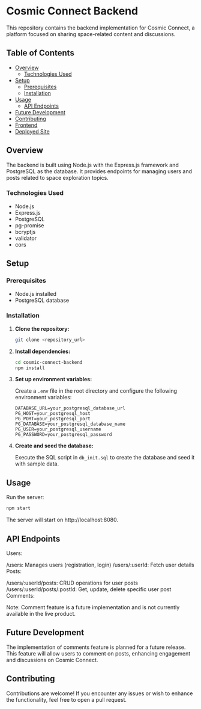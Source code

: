 # Cosmic Connect Backend

This repository contains the backend implementation for Cosmic Connect, a platform focused on sharing space-related content and discussions.

## Table of Contents

- [Overview](#overview)
  - [Technologies Used](#technologies-used)
- [Setup](#setup)
  - [Prerequisites](#prerequisites)
  - [Installation](#installation)
- [Usage](#usage)
  - [API Endpoints](#api-endpoints)
- [Future Development](#future-development)
- [Contributing](#contributing)
- [Frontend](https://github.com/Joseph-Carter/Cosmic-Connect-Frontend)
- [Deployed Site](https://cosmicconnect.netlify.app/)

## Overview

The backend is built using Node.js with the Express.js framework and PostgreSQL as the database. It provides endpoints for managing users and posts related to space exploration topics.

### Technologies Used

- Node.js
- Express.js
- PostgreSQL
- pg-promise
- bcryptjs
- validator
- cors

## Setup

### Prerequisites

- Node.js installed
- PostgreSQL database

### Installation

1. **Clone the repository:**

    ```bash
    git clone <repository_url>
    ```

2. **Install dependencies:**

    ```bash
    cd cosmic-connect-backend
    npm install
    ```

3. **Set up environment variables:**

    Create a `.env` file in the root directory and configure the following environment variables:

    ```plaintext
    DATABASE_URL=your_postgresql_database_url
    PG_HOST=your_postgresql_host
    PG_PORT=your_postgresql_port
    PG_DATABASE=your_postgresql_database_name
    PG_USER=your_postgresql_username
    PG_PASSWORD=your_postgresql_password
    ```

4. **Create and seed the database:**

    Execute the SQL script in `db_init.sql` to create the database and seed it with sample data.

## Usage

Run the server:

```bash
npm start
```

The server will start on http://localhost:8080.

## API Endpoints
Users:

/users: Manages users (registration, login)
/users/:userId: Fetch user details
Posts:

/users/:userId/posts: CRUD operations for user posts
/users/:userId/posts/:postId: Get, update, delete specific user post
Comments:

Note: Comment feature is a future implementation and is not currently available in the live product.

## Future Development
The implementation of comments feature is planned for a future release. This feature will allow users to comment on posts, enhancing engagement and discussions on Cosmic Connect.

## Contributing
Contributions are welcome! If you encounter any issues or wish to enhance the functionality, feel free to open a pull request.